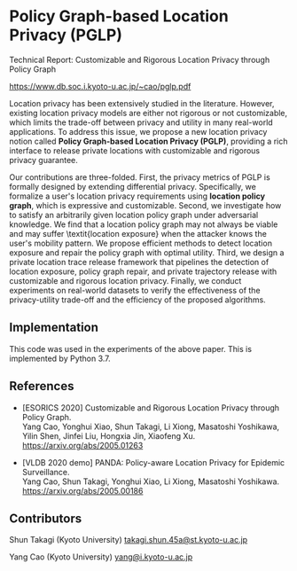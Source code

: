 # Policy Graph-based Location Privacy (PGLP)

Technical Report: Customizable and Rigorous Location Privacy through Policy Graph

https://www.db.soc.i.kyoto-u.ac.jp/~cao/pglp.pdf


Location privacy has been extensively studied in the literature.
However, existing location privacy models are either not rigorous or not customizable, which limits the trade-off between privacy and utility in many real-world applications.
To address this issue, we propose a new location privacy notion called **Policy Graph-based Location Privacy (PGLP)**,  providing a rich interface to release private locations with customizable and rigorous privacy guarantee.

Our contributions are three-folded.
First, the privacy metrics of PGLP is formally designed by extending differential privacy.
Specifically, we formalize a user's location privacy requirements using **location policy graph**, which is expressive and customizable.
Second, we investigate how to satisfy an arbitrarily given location policy graph under adversarial knowledge.
We find that a location policy graph may not always be viable and may suffer \textit{location exposure} when the attacker knows the user's mobility pattern.
We propose efficient methods to detect location exposure and repair the policy graph with optimal utility.
Third, we design a private location trace release framework that pipelines the detection of location exposure,  policy graph repair, and private trajectory release with customizable and rigorous location privacy.
Finally,  we conduct experiments on real-world datasets to verify the effectiveness of the privacy-utility trade-off and the efficiency of the proposed algorithms.

## Implementation
This code was used in the experiments of the above paper.
This is implemented by Python 3.7.


## References

- [ESORICS 2020] Customizable and Rigorous Location Privacy through Policy Graph. <br>
Yang Cao, Yonghui Xiao, Shun Takagi, Li Xiong, Masatoshi Yoshikawa, Yilin Shen, Jinfei Liu, Hongxia Jin, Xiaofeng Xu. <br>
https://arxiv.org/abs/2005.01263

- [VLDB 2020 demo] PANDA: Policy-aware Location Privacy for Epidemic Surveillance. <br>
Yang Cao, Shun Takagi, Yonghui Xiao, Li Xiong, Masatoshi Yoshikawa. <br>
https://arxiv.org/abs/2005.00186



## Contributors

Shun Takagi (Kyoto University) takagi.shun.45a@st.kyoto-u.ac.jp 

Yang Cao (Kyoto University) yang@i.kyoto-u.ac.jp



